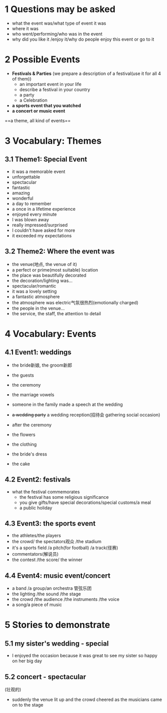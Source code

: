 # 1 Questions may be asked
- what the event was/what type of event it was
- where it was
- who went/performing/who was in the event
- why did you like it /enjoy it/why do people enjoy this event or go to it



# 2 Possible Events
- **Festivals & Parties** (we prepare a description of a festival(use it for all 4 of them))
	- an important event in your life
	- describe a festival in your country
	- a party
	- a Celebration
- **a sports event that you watched**
- **a concert or music event**

==a theme, all kind of events==



# 3 Vocabulary: Themes

## 3.1 Theme1: Special Event
- it was a memorable event
- unforgettable 
- spectacular
- fantastic
- amazing 
- wonderful
- a day to remember
- a once in a lifetime experience
- enjoyed every minute
- I was blown away
- really impressed/surprised
- I couldn't have asked for more
- it exceeded my expectations


## 3.2 Theme2: Where the event was
- the venue(地点, the venue of it)
- a perfect or prime(most suitable) location
- the place was beautifully decorated
- the decoration/lighting was...
- spectacular/romantic
- it was a lovely setting
- a fantastic atmosphere
- the atmosphere was electric气氛很热烈(emotionally charged)
- the people in the venue...
- the service, the staff, the attention to detail



# 4 Vocabulary: Events

## 4.1 Event1: weddings
- the bride新娘, the groom新郎
- the guests 
- the ceremony 
- the marriage vowels
- someone in the family made a speech at the wedding
- ~~a wedding party~~ a wedding reception(招待会 gathering social occasion)

- after the ceremony
- the flowers
- the clothing 
- the bride's dress 
- the cake


## 4.2 Event2: festivals
- what the festival commemorates
	- the festival has some religious significance
	- you give gifts/have special decorations/special customs/a meal
	- a public holiday


## 4.3 Event3: the sports event
- the athletes/the players
- the crowd/ the spectators观众 /the stadium
- it's a sports field /a pitch(for football) /a track(径赛)
- commentators(解说员)
- the contest /the score/ the winner


## 4.4 Event4: music event/concert
- a band /a group/an orchestra 管弦乐团
- the lighting /the sound /the stage
- the crowd /the audience /the instruments /the voice
- a song/a piece of music



# 5 Stories to demonstrate

## 5.1 my sister's wedding - special
- I enjoyed the occasion because it was great to see my sister so happy on her big day


## 5.2 concert - spectacular
(壮观的)
- suddenly the venue lit up and the crowd cheered as the musicians came on to the stage
